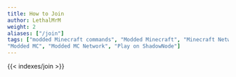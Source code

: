 ```yaml
---
title: How to Join
author: LethalMrM
weight: 2
aliases: ["/join"]
tags: ["modded Minecraft commands", "Modded Minecraft", "Minecraft Network", "ShadowNode", "ShadowNode Modded", 
"Modded MC", "Modded MC Network", "Play on ShadowNode"]
---
```

<!-- We ask that you refrain from editing this file as a community member. If you notice something appears wrong, please let us know in the Support Channel, and it'll be updated. Thank you for understanding. -->

{{< indexes/join >}}
